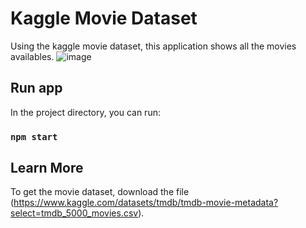 # Kaggle Movie Dataset

Using the kaggle movie dataset, this application shows all the movies availables.
![image](https://user-images.githubusercontent.com/26641353/195189672-75348a6c-afea-4dda-95cb-d6a38b3982a5.png)

## Run app

In the project directory, you can run:

### `npm start`

## Learn More
To get the movie dataset, download the file (https://www.kaggle.com/datasets/tmdb/tmdb-movie-metadata?select=tmdb_5000_movies.csv).


